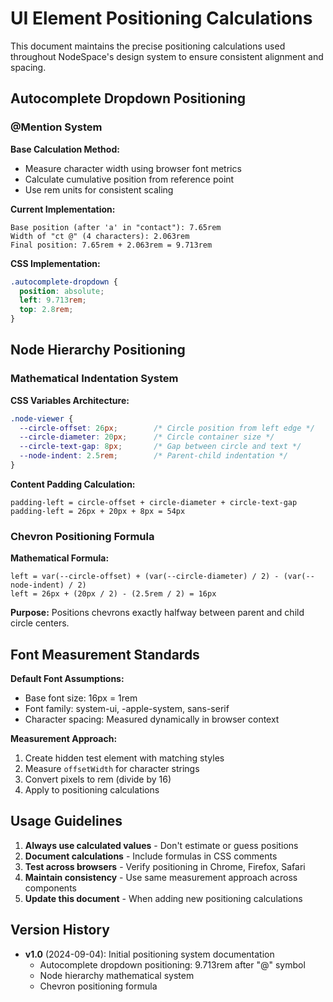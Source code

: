 # UI Element Positioning Calculations

This document maintains the precise positioning calculations used throughout NodeSpace's design system to ensure consistent alignment and spacing.

## Autocomplete Dropdown Positioning

### @Mention System

**Base Calculation Method:**
- Measure character width using browser font metrics
- Calculate cumulative position from reference point
- Use rem units for consistent scaling

**Current Implementation:**
```
Base position (after 'a' in "contact"): 7.65rem
Width of "ct @" (4 characters): 2.063rem  
Final position: 7.65rem + 2.063rem = 9.713rem
```

**CSS Implementation:**
```css
.autocomplete-dropdown {
  position: absolute;
  left: 9.713rem;
  top: 2.8rem;
}
```

## Node Hierarchy Positioning

### Mathematical Indentation System

**CSS Variables Architecture:**
```css
.node-viewer {
  --circle-offset: 26px;        /* Circle position from left edge */
  --circle-diameter: 20px;      /* Circle container size */
  --circle-text-gap: 8px;       /* Gap between circle and text */
  --node-indent: 2.5rem;        /* Parent-child indentation */
}
```

**Content Padding Calculation:**
```
padding-left = circle-offset + circle-diameter + circle-text-gap
padding-left = 26px + 20px + 8px = 54px
```

### Chevron Positioning Formula

**Mathematical Formula:**
```
left = var(--circle-offset) + (var(--circle-diameter) / 2) - (var(--node-indent) / 2)
left = 26px + (20px / 2) - (2.5rem / 2) = 16px
```

**Purpose:** Positions chevrons exactly halfway between parent and child circle centers.

## Font Measurement Standards

**Default Font Assumptions:**
- Base font size: 16px = 1rem
- Font family: system-ui, -apple-system, sans-serif
- Character spacing: Measured dynamically in browser context

**Measurement Approach:**
1. Create hidden test element with matching styles
2. Measure `offsetWidth` for character strings
3. Convert pixels to rem (divide by 16)
4. Apply to positioning calculations

## Usage Guidelines

1. **Always use calculated values** - Don't estimate or guess positions
2. **Document calculations** - Include formulas in CSS comments
3. **Test across browsers** - Verify positioning in Chrome, Firefox, Safari
4. **Maintain consistency** - Use same measurement approach across components
5. **Update this document** - When adding new positioning calculations

## Version History

- **v1.0** (2024-09-04): Initial positioning system documentation
  - Autocomplete dropdown positioning: 9.713rem after "@" symbol
  - Node hierarchy mathematical system
  - Chevron positioning formula